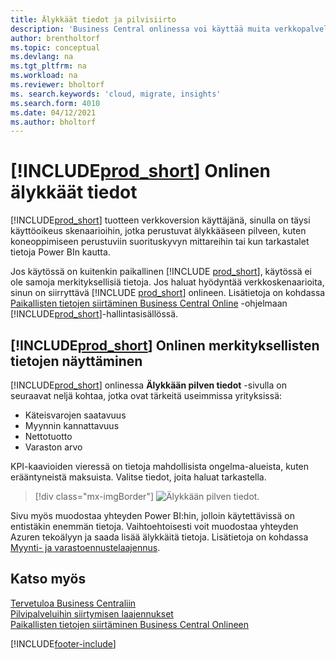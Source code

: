 ```yaml
---
title: Älykkäät tiedot ja pilvisiirto
description: 'Business Central onlinessa voi käyttää muita verkkopalveluja ja saada älykkäitä esimerkiksi Azuren tekoälyyn perustuvia tietoja. Jatka lukemista, jos harkitset siirtymistä paikallisesta ympäristöstä pilvipalveluihin.'
author: brentholtorf
ms.topic: conceptual
ms.devlang: na
ms.tgt_pltfrm: na
ms.workload: na
ms.reviewer: bholtorf
ms. search.keywords: 'cloud, migrate, insights'
ms.search.form: 4010
ms.date: 04/12/2021
ms.author: bholtorf
---
```


# [!INCLUDE[prod_short](includes/prod_short.md)] Onlinen älykkäät tiedot

[!INCLUDE[prod_short](includes/prod_short.md)] tuotteen verkkoversion käyttäjänä, sinulla on täysi käyttöoikeus skenaarioihin, jotka perustuvat älykkääseen pilveen, kuten koneoppimiseen perustuviin suorituskyvyn mittareihin tai kun tarkastalet tietoja Power BIn kautta.   

Jos käytössä on kuitenkin paikallinen [!INCLUDE [prod_short](includes/prod_short.md)], käytössä ei ole samoja merkityksellisiä tietoja. Jos haluat hyödyntää verkkoskenaarioita, sinun on siirryttävä [!INCLUDE [prod_short](includes/prod_short.md)] onlineen. Lisätietoja on kohdassa [Paikallisten tietojen siirtäminen Business Central Online](/dynamics365/business-central/dev-itpro/administration/migrate-data) -ohjelmaan [!INCLUDE[prod_short](includes/prod_short.md)]-hallintasisällössä.  

## [!INCLUDE[prod_short](includes/prod_short.md)] Onlinen merkityksellisten tietojen näyttäminen

[!INCLUDE[prod_short](includes/prod_short.md)] onlinessa **Älykkään pilven tiedot** -sivulla on seuraavat neljä kohtaa, jotka ovat tärkeitä useimmissa yrityksissä:

- Käteisvarojen saatavuus
- Myynnin kannattavuus
- Nettotuotto
- Varaston arvo

KPI-kaavioiden vieressä on tietoja mahdollisista ongelma-alueista, kuten erääntyneistä maksuista. Valitse tiedot, joita haluat tarkastella.  

> [!div class="mx-imgBorder"]
> ![Älykkään pilven tiedot.](media/across-intelligent-cloud/intelligentcloudApril19.png "Näyttää Älykkäät pilvipalvelun Tiedot -sivun Business Central onlinessa")

Sivu myös muodostaa yhteyden Power BI:hin, jolloin käytettävissä on entistäkin enemmän tietoja. Vaihtoehtoisesti voit muodostaa yhteyden Azuren tekoälyyn ja saada lisää älykkäitä tietoja. Lisätietoja on kohdassa [Myynti- ja varastoennustelaajennus](ui-extensions-sales-forecast.md).  

## Katso myös

[Tervetuloa Business Centraliin](welcome.md)  
[Pilvipalveluihin siirtymisen laajennukset](ui-extensions-data-replication.md)  
[Paikallisten tietojen siirtäminen Business Central Onlineen](/dynamics365/business-central/dev-itpro/administration/migrate-data)  

[!INCLUDE[footer-include](includes/footer-banner.md)]